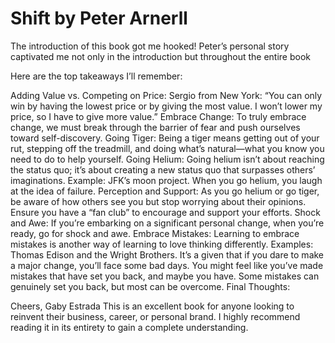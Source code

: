 # Shift by Peter Arnerll

The introduction of this book got me hooked! Peter’s personal story captivated me not only in the introduction but throughout the entire book

Here are the top takeaways I’ll remember:

Adding Value vs. Competing on Price:
Sergio from New York: “You can only win by having the lowest price or by giving the most value. I won’t lower my price, so I have to give more value.”
Embrace Change:
To truly embrace change, we must break through the barrier of fear and push ourselves toward self-discovery.
Going Tiger:
Being a tiger means getting out of your rut, stepping off the treadmill, and doing what’s natural—what you know you need to do to help yourself.
Going Helium:
Going helium isn’t about reaching the status quo; it’s about creating a new status quo that surpasses others’ imaginations.
Example: JFK’s moon project.
When you go helium, you laugh at the idea of failure.
Perception and Support:
As you go helium or go tiger, be aware of how others see you but stop worrying about their opinions.
Ensure you have a “fan club” to encourage and support your efforts.
Shock and Awe:
If you’re embarking on a significant personal change, when you’re ready, go for shock and awe.
Embrace Mistakes:
Learning to embrace mistakes is another way of learning to love thinking differently.
Examples: Thomas Edison and the Wright Brothers.
It’s a given that if you dare to make a major change, you’ll face some bad days. You might feel like you’ve made mistakes that have set you back, and maybe you have. Some mistakes can genuinely set you back, but most can be overcome.
Final Thoughts:

Cheers,
Gaby Estrada
This is an excellent book for anyone looking to reinvent their business, career, or personal brand. I highly recommend reading it in its entirety to gain a complete understanding.
